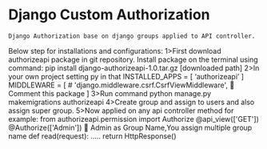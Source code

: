 # Django Custom Authorization
	Django Authorization base on django groups applied to API controller.
Below step for installations and configurations:
	1>First download authorizeapi package in git repository.
		Install package on the terminal using command:
		pip install django-authorizeapi-1.0.tar.gz [downloaded path]
	2>In your own project setting py in that 
		INSTALLED_APPS = [
		‘authorizeapi’
		]
		MIDDLEWARE = [
		   # 'django.middleware.csrf.CsrfViewMiddleware',    Comment this package
		]
	3>Run command 
		python manage.py makemigrations authorizeapi
	4>Create group and assign to users and also assign super group.
	5>Now applied on any api controller method for example:
		from authorizeapi.permission import Authorize
		@api_view(['GET'])
		@Authorize(['Admin'])   Admin as Group Name,You assign multiple group name
		def read(request):
			.....
			return HttpResponse()

	
